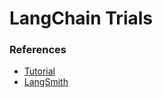 # LangChain Trials

### References 

- [Tutorial](https://js.langchain.com/docs/get_started/quickstart)
- [LangSmith](https://smith.langchain.com/o/714f0f6e-4bcf-5d68-bac9-a66b2a4643b2/)
